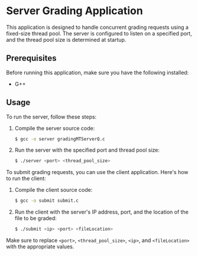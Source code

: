 # Server Grading Application

This application is designed to handle concurrent grading requests using a fixed-size thread pool. The server is configured to listen on a specified port, and the thread pool size is determined at startup.

## Prerequisites

Before running this application, make sure you have the following installed:

- G++

## Usage

To run the server, follow these steps:

1. Compile the server source code:

    ```bash
    $ gcc -o server gradingMTServerQ.c
    ```

2. Run the server with the specified port and thread pool size:

    ```bash
    $ ./server <port> <thread_pool_size>
    ```

To submit grading requests, you can use the client application. Here's how to run the client:

1. Compile the client source code:

    ```bash
    $ gcc -o submit submit.c
    ```

2. Run the client with the server's IP address, port, and the location of the file to be graded:

    ```bash
    $ ./submit <ip> <port> <fileLocation>
    ```

Make sure to replace `<port>`, `<thread_pool_size>`, `<ip>`, and `<fileLocation>` with the appropriate values.


